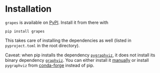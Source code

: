 # Installation

`grapes` is available on [PyPI](https://pypi.org/project/grapes/).
Install it from there with

```console
pip install grapes
```

This takes care of installing the dependencies as well (listed in `pyproject.toml` in the root directory).

Caveat: when pip installs the dependency [`pygraphviz`](https://github.com/pygraphviz/pygraphviz), it does not install its binary dependency [`graphviz`](https://graphviz.org).
You can either install it [manually](https://graphviz.org/download/) or install `pygraphviz` from [conda-forge](https://conda-forge.org/) instead of pip.
